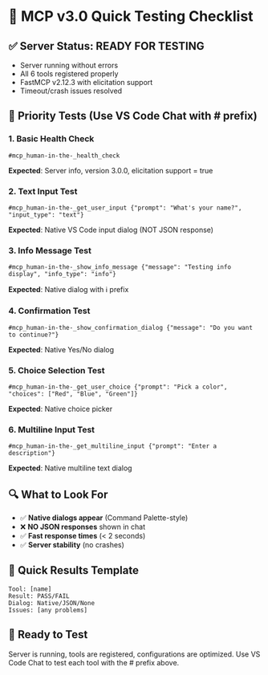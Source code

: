 # 🧪 MCP v3.0 Quick Testing Checklist

## ✅ Server Status: READY FOR TESTING

- Server running without errors
- All 6 tools registered properly  
- FastMCP v2.12.3 with elicitation support
- Timeout/crash issues resolved

## 🎯 Priority Tests (Use VS Code Chat with # prefix)

### 1. Basic Health Check

```
#mcp_human-in-the-_health_check
```

**Expected**: Server info, version 3.0.0, elicitation support = true

### 2. Text Input Test  

```
#mcp_human-in-the-_get_user_input {"prompt": "What's your name?", "input_type": "text"}
```

**Expected**: Native VS Code input dialog (NOT JSON response)

### 3. Info Message Test

```
#mcp_human-in-the-_show_info_message {"message": "Testing info display", "info_type": "info"}
```

**Expected**: Native dialog with ℹ️ prefix

### 4. Confirmation Test

```
#mcp_human-in-the-_show_confirmation_dialog {"message": "Do you want to continue?"}
```

**Expected**: Native Yes/No dialog

### 5. Choice Selection Test

```
#mcp_human-in-the-_get_user_choice {"prompt": "Pick a color", "choices": ["Red", "Blue", "Green"]}
```

**Expected**: Native choice picker

### 6. Multiline Input Test

```
#mcp_human-in-the-_get_multiline_input {"prompt": "Enter a description"}
```

**Expected**: Native multiline text dialog

## 🔍 What to Look For

- ✅ **Native dialogs appear** (Command Palette-style)
- ❌ **NO JSON responses** shown in chat
- ✅ **Fast response times** (< 2 seconds)
- ✅ **Server stability** (no crashes)

## 📝 Quick Results Template

```
Tool: [name]
Result: PASS/FAIL
Dialog: Native/JSON/None  
Issues: [any problems]
```

## 🚀 Ready to Test

Server is running, tools are registered, configurations are optimized.
Use VS Code Chat to test each tool with the # prefix above.
